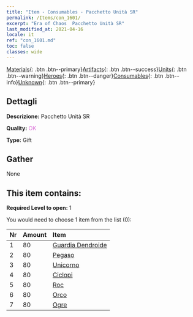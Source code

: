 ```yaml
---
title: "Item - Consumables - Pacchetto Unità SR"
permalink: /Items/con_1601/
excerpt: "Era of Chaos  Pacchetto Unità SR"
last_modified_at: 2021-04-16
locale: it
ref: "con_1601.md"
toc: false
classes: wide
---
```

 [Materials](/it/Items/){: .btn .btn--primary}[Artifacts](/it/Items/Artifacts/){: .btn .btn--success}[Units](/it/Items/Units/){: .btn .btn--warning}[Heroes](/it/Items/Heroes/){: .btn .btn--danger}[Consumables](/it/Items/Consumables/){: .btn .btn--info}[Unknown](/it/Items/Unknown/){: .btn .btn--primary}

## Dettagli
 **Descrizione:** Pacchetto Unità SR

 **Quality:** <span style="color: #DA70D6">OK</span>

 **Type:** Gift

## Gather

  None

## This item contains:

 **Required Level to open:** 1

 You would need to choose 1 item from the list (0):

  | Nr | Amount |     Item    |
  |:---|:-------|:------------|
  | 1 | 80 | [Guardia Dendroide](/it/Items/unt_203/) |  | 
  | 2 | 80 | [Pegaso](/it/Items/unt_202/) |  | 
  | 3 | 80 | [Unicorno](/it/Items/unt_204/) |  | 
  | 4 | 80 | [Ciclopi](/it/Items/unt_222/) |  | 
  | 5 | 80 | [Roc](/it/Items/unt_221/) |  | 
  | 6 | 80 | [Orco](/it/Items/unt_219/) |  | 
  | 7 | 80 | [Ogre](/it/Items/unt_220/) |  | 
